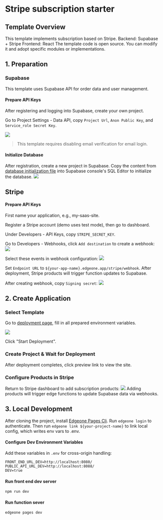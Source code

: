 # Stripe subscription starter

## Template Overview
This template implements subscription based on Stripe.
Backend: Supabase + Stripe
Frontend: React
The template code is open source. You can modify it and adopt specific modules or implementations.

## 1. Preparation
### Supabase
This template uses Supabase API for order data and user management.

#### Prepare API Keys
After registering and logging into Supabase, create your own project.

Go to Project Settings - Data API, copy `Project Url`, `Anon Public Key`, and `Service_role Secret Key`.

![](https://cloudcache.tencent-cloud.com/qcloud/ui/static/static_source_business/0f296398-aa8a-4d8f-b70f-45e4999c8faa.png)

> This template requires disabling email verification for email login.

#### Initialize Database
After registration, create a new project in Supabase. Copy the content from [database initialization file](https://cdnstatic.tencentcs.com/edgeone/pages/docs/database_init.sql) into Supabase console's SQL Editor to initialize the database.
![](https://cloudcache.tencent-cloud.com/qcloud/ui/static/static_source_business/08263cd8-e0a9-478e-bfaf-51427f7588e8.png)


## Stripe
#### Prepare API Keys
First name your application, e.g., my-saas-site.

Register a Stripe account (demo uses test mode), then go to dashboard.

Under Developers - API Keys, copy `STRIPE_SECRET_KEY`.

Go to Developers - Webhooks, click `Add destination` to create a webhook:
![](https://cloudcache.tencent-cloud.com/qcloud/ui/static/static_source_business/85f02933-80b6-45c0-83f5-b6b65f6f419c.png)

Select these events in webhook configuration:
![](https://cloudcache.tencent-cloud.com/qcloud/ui/static/static_source_business/f940cb43-59d0-4141-a277-f4f8d642f0c0.png)

Set `Endpoint URL` to `${your-app-name}.edgeone.app/stripe/webhook`. After deployment, Stripe products will trigger function updates to Supabase.

After creating webhook, copy `Signing secret`:
![](https://cloudcache.tencent-cloud.com/qcloud/ui/static/static_source_business/c367b540-6cf6-4c5b-8a1a-635eab5e53bf.png)

## 2. Create Application
### Select Template
Go to [deployment page](https://console.tencentcloud.com/edgeone/pages/new?template=stripe-subscription-starter&from=open_templates), fill in all prepared environment variables.

![](https://cloudcache.tencent-cloud.com/qcloud/ui/static/static_source_business/8ebf78b6-bed3-4319-aa3b-a2abc3ba7421.png)

Click "Start Deployment".

### Create Project & Wait for Deployment
After deployment completes, click preview link to view the site.

### Configure Products in Stripe
Return to Stripe dashboard to add subscription products:
![](https://cloudcache.tencent-cloud.com/qcloud/ui/static/static_source_business/210da878-c0df-4f6c-b68f-c83c9734db70.png)
Adding products will trigger edge functions to update Supabase data via webhooks.

## 3. Local Development
After cloning the project, install [Edgeone Pages Cli](https://www.npmjs.com/package/edgeone).
Run `edgeone login` to authenticate.
Then run `edgeone link ${your-project-name}` to link local config, which writes env vars to .env.

#### Configure Dev Environment Variables
Add these variables in `.env` for cross-origin handling:
```
FRONT_END_URL_DEV=http://localhost:8080/
PUBLIC_API_URL_DEV=http://localhost:8088/
DEV=true
```
#### Run front end dev server
`npm run dev`

#### Run function sever
`edgeone pages dev`